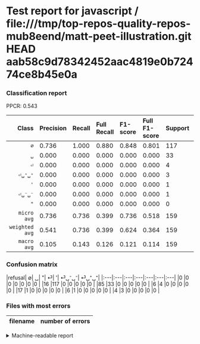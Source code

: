 # Test report for javascript / file:///tmp/top-repos-quality-repos-mub8eend/matt-peet-illustration.git HEAD aab58c9d78342452aac4819e0b72474ce8b45e0a

### Classification report

PPCR: 0.543

| Class | Precision | Recall | Full Recall | F1-score | Full F1-score | Support | Full Support | PPCR |
|------:|:----------|:-------|:------------|:---------|:---------|:--------|:-------------|:-----|
| `∅` | 0.736| 1.000| 0.880| 0.848| 0.801| 117| 133| 0.880 |
| `␣` | 0.000| 0.000| 0.000| 0.000| 0.000| 33| 118| 0.280 |
| `⏎` | 0.000| 0.000| 0.000| 0.000| 0.000| 4| 10| 0.400 |
| `⏎␣⁺␣⁺` | 0.000| 0.000| 0.000| 0.000| 0.000| 3| 7| 0.429 |
| `'` | 0.000| 0.000| 0.000| 0.000| 0.000| 1| 18| 0.056 |
| `⏎␣⁻␣⁻` | 0.000| 0.000| 0.000| 0.000| 0.000| 1| 7| 0.143 |
| `"` | 0.000| 0.000| 0.000| 0.000| 0.000| 0| 0| 0.000 |
| `micro avg` | 0.736| 0.736| 0.399| 0.736| 0.518| 159| 293| 0.543 |
| `weighted avg` | 0.541| 0.736| 0.399| 0.624| 0.364| 159| 293| 0.543 |
| `macro avg` | 0.105| 0.143| 0.126| 0.121| 0.114| 159| 293| 0.543 |

### Confusion matrix

|refusal|  ∅| ␣| "| ⏎| '| ⏎␣⁻␣⁻| ⏎␣⁺␣⁺| 
|:---|:---|:---|:---|:---|:---|:---|
|0 |0 |0 |0 |0 |0 |0 |
|16 |117 |0 |0 |0 |0 |0 |
|85 |33 |0 |0 |0 |0 |0 |
|6 |4 |0 |0 |0 |0 |0 |
|17 |1 |0 |0 |0 |0 |0 |
|6 |1 |0 |0 |0 |0 |0 |
|4 |3 |0 |0 |0 |0 |0 |

### Files with most errors

| filename | number of errors|
|:----:|:-----|

<details>
    <summary>Machine-readable report</summary>
```json
{
  "cl_report": {"\"": {"f1-score": 0.0, "precision": 0.0, "recall": 0.0, "support": 0}, "\u0027": {"f1-score": 0.0, "precision": 0.0, "recall": 0.0, "support": 1}, "macro avg": {"f1-score": 0.12111801242236023, "precision": 0.10512129380053907, "recall": 0.14285714285714285, "support": 159}, "micro avg": {"f1-score": 0.7358490566037735, "precision": 0.7358490566037735, "recall": 0.7358490566037735, "support": 159}, "weighted avg": {"f1-score": 0.6238720262510253, "precision": 0.5414738341046635, "recall": 0.7358490566037735, "support": 159}, "\u2205": {"f1-score": 0.8478260869565216, "precision": 0.7358490566037735, "recall": 1.0, "support": 117}, "\u23ce": {"f1-score": 0.0, "precision": 0.0, "recall": 0.0, "support": 4}, "\u23ce\u2423\u207a\u2423\u207a": {"f1-score": 0.0, "precision": 0.0, "recall": 0.0, "support": 3}, "\u23ce\u2423\u207b\u2423\u207b": {"f1-score": 0.0, "precision": 0.0, "recall": 0.0, "support": 1}, "\u2423": {"f1-score": 0.0, "precision": 0.0, "recall": 0.0, "support": 33}},
  "cl_report_full": {"\"": {"f1-score": 0.0, "precision": 0.0, "recall": 0.0, "support": 0}, "\u0027": {"f1-score": 0.0, "precision": 0.0, "recall": 0.0, "support": 18}, "macro avg": {"f1-score": 0.11448140900195694, "precision": 0.10512129380053907, "recall": 0.12567132116004295, "support": 293}, "micro avg": {"f1-score": 0.5176991150442478, "precision": 0.7358490566037735, "recall": 0.3993174061433447, "support": 293}, "weighted avg": {"f1-score": 0.36376174669222494, "precision": 0.33402022023311223, "recall": 0.3993174061433447, "support": 293}, "\u2205": {"f1-score": 0.8013698630136986, "precision": 0.7358490566037735, "recall": 0.8796992481203008, "support": 133}, "\u23ce": {"f1-score": 0.0, "precision": 0.0, "recall": 0.0, "support": 10}, "\u23ce\u2423\u207a\u2423\u207a": {"f1-score": 0.0, "precision": 0.0, "recall": 0.0, "support": 7}, "\u23ce\u2423\u207b\u2423\u207b": {"f1-score": 0.0, "precision": 0.0, "recall": 0.0, "support": 7}, "\u2423": {"f1-score": 0.0, "precision": 0.0, "recall": 0.0, "support": 118}},
  "ppcr": 0.5426621160409556
}
```
</details>
